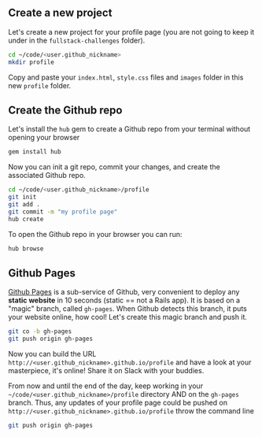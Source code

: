 ## Create a new project

Let's create a new project for your profile page (you are not going to keep it under in the `fullstack-challenges` folder).

```bash
cd ~/code/<user.github_nickname>
mkdir profile
```

Copy and paste your `index.html`, `style.css` files and `images` folder in this new `profile` folder.

## Create the Github repo

Let's install the `hub` gem to create a Github repo from your terminal without opening your browser

```bash
gem install hub
```

Now you can init a git repo, commit your changes, and create the associated Github repo.

```bash
cd ~/code/<user.github_nickname>/profile
git init
git add .
git commit -m "my profile page"
hub create
```

To open the Github repo in your browser you can run:

```bash
hub browse
```

## Github Pages

[Github Pages](https://pages.github.com/) is a sub-service of Github, very convenient to deploy any **static website** in 10 seconds (static == not a Rails app). It is based on a "magic" branch, called `gh-pages`. When Github detects this branch, it puts your website online, how cool! Let's create this magic branch and push it.

```bash
git co -b gh-pages
git push origin gh-pages
```

Now you can build the URL `http://<user.github_nickname>.github.io/profile` and have a look at your masterpiece, it's online! Share it on Slack with your buddies.

From now and until the end of the day, keep working in your `~/code/<user.github_nickname>/profile` directory AND on the `gh-pages` branch. Thus, any updates of your profile page could be pushed on `http://<user.github_nickname>.github.io/profile` throw the command line

```bash
git push origin gh-pages
```
